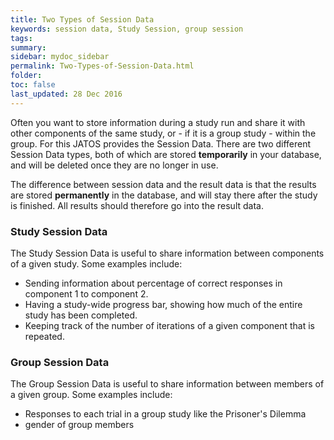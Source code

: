 ```yaml
---
title: Two Types of Session Data
keywords: session data, Study Session, group session
tags:
summary:
sidebar: mydoc_sidebar
permalink: Two-Types-of-Session-Data.html
folder:
toc: false
last_updated: 28 Dec 2016
---
```


Often you want to store information during a study run and share it with other components of the same study, or - if it is a group study - within the group. For this JATOS provides the Session Data. There are two different Session Data types, both of which are stored **temporarily** in your database, and will be deleted once they are no longer in use.

The difference between session data and the result data is that the results are stored **permanently** in the database, and will stay there after the study is finished. All results should therefore go into the result data. 

### Study Session Data

The Study Session Data is useful to share information between components of a given study. Some examples include: 

* Sending information about percentage of correct responses in component 1 to component 2.
* Having a study-wide progress bar, showing how much of the entire study has been completed.
* Keeping track of the number of iterations of a given component that is repeated.

### Group Session Data

The Group Session Data is useful to share information between members of a given group. Some examples include:

* Responses to each trial in a group study like the Prisoner's Dilemma
* gender of group members 
 
